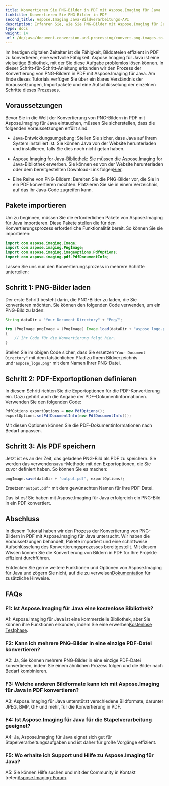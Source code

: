 ```yaml
---
title: Konvertieren Sie PNG-Bilder in PDF mit Aspose.Imaging für Java
linktitle: Konvertieren Sie PNG-Bilder in PDF
second_title: Aspose.Imaging Java-Bildverarbeitungs-API
description: Erfahren Sie, wie Sie PNG-Bilder mit Aspose.Imaging für Java in PDF konvertieren. Eine Schritt-für-Schritt-Anleitung für die effiziente Konvertierung von Bildern in PDF.
type: docs
weight: 14
url: /de/java/document-conversion-and-processing/convert-png-images-to-pdf/
---
```

Im heutigen digitalen Zeitalter ist die Fähigkeit, Bilddateien effizient in PDF zu konvertieren, eine wertvolle Fähigkeit. Aspose.Imaging für Java ist eine vielseitige Bibliothek, mit der Sie diese Aufgabe problemlos lösen können. In dieser Schritt-für-Schritt-Anleitung erkunden wir den Prozess der Konvertierung von PNG-Bildern in PDF mit Aspose.Imaging für Java. Am Ende dieses Tutorials verfügen Sie über ein klares Verständnis der Voraussetzungen, Importpakete und eine Aufschlüsselung der einzelnen Schritte dieses Prozesses.

## Voraussetzungen

Bevor Sie in die Welt der Konvertierung von PNG-Bildern in PDF mit Aspose.Imaging für Java eintauchen, müssen Sie sicherstellen, dass die folgenden Voraussetzungen erfüllt sind:

- Java-Entwicklungsumgebung: Stellen Sie sicher, dass Java auf Ihrem System installiert ist. Sie können Java von der Website herunterladen und installieren, falls Sie dies noch nicht getan haben.

-  Aspose.Imaging for Java-Bibliothek: Sie müssen die Aspose.Imaging for Java-Bibliothek erwerben. Sie können es von der Website herunterladen oder dem bereitgestellten Download-Link folgen[Hier](https://releases.aspose.com/imaging/java/).

- Eine Reihe von PNG-Bildern: Bereiten Sie die PNG-Bilder vor, die Sie in ein PDF konvertieren möchten. Platzieren Sie sie in einem Verzeichnis, auf das Ihr Java-Code zugreifen kann.

## Pakete importieren

Um zu beginnen, müssen Sie die erforderlichen Pakete von Aspose.Imaging für Java importieren. Diese Pakete stellen die für den Konvertierungsprozess erforderliche Funktionalität bereit. So können Sie sie importieren:

```java
import com.aspose.imaging.Image;
import com.aspose.imaging.PngImage;
import com.aspose.imaging.imageoptions.PdfOptions;
import com.aspose.imaging.pdf.PdfDocumentInfo;
```

Lassen Sie uns nun den Konvertierungsprozess in mehrere Schritte unterteilen:

## Schritt 1: PNG-Bilder laden

Der erste Schritt besteht darin, die PNG-Bilder zu laden, die Sie konvertieren möchten. Sie können den folgenden Code verwenden, um ein PNG-Bild zu laden:

```java
String dataDir = "Your Document Directory" + "Png/";

try (PngImage pngImage = (PngImage) Image.load(dataDir + "aspose_logo.png"))
{
    // Ihr Code für die Konvertierung folgt hier.
}
```

 Stellen Sie im obigen Code sicher, dass Sie ersetzen`"Your Document Directory"` mit dem tatsächlichen Pfad zu Ihrem Bildverzeichnis und`"aspose_logo.png"` mit dem Namen Ihrer PNG-Datei.

## Schritt 2: PDF-Exportoptionen definieren

In diesem Schritt richten Sie die Exportoptionen für die PDF-Konvertierung ein. Dazu gehört auch die Angabe der PDF-Dokumentinformationen. Verwenden Sie den folgenden Code:

```java
PdfOptions exportOptions = new PdfOptions();
exportOptions.setPdfDocumentInfo(new PdfDocumentInfo());
```

Mit diesen Optionen können Sie die PDF-Dokumentinformationen nach Bedarf anpassen.

## Schritt 3: Als PDF speichern

 Jetzt ist es an der Zeit, das geladene PNG-Bild als PDF zu speichern. Sie werden das verwenden`save` -Methode mit den Exportoptionen, die Sie zuvor definiert haben. So können Sie es machen:

```java
pngImage.save(dataDir + "output.pdf", exportOptions);
```

 Ersetzen`"output.pdf"` mit dem gewünschten Namen für Ihre PDF-Datei.

Das ist es! Sie haben mit Aspose.Imaging für Java erfolgreich ein PNG-Bild in ein PDF konvertiert.

## Abschluss

In diesem Tutorial haben wir den Prozess der Konvertierung von PNG-Bildern in PDF mit Aspose.Imaging für Java untersucht. Wir haben die Voraussetzungen behandelt, Pakete importiert und eine schrittweise Aufschlüsselung des Konvertierungsprozesses bereitgestellt. Mit diesem Wissen können Sie die Konvertierung von Bildern in PDF für Ihre Projekte effizient durchführen.

 Entdecken Sie gerne weitere Funktionen und Optionen von Aspose.Imaging für Java und zögern Sie nicht, auf die zu verweisen[Dokumentation](https://reference.aspose.com/imaging/java/) für zusätzliche Hinweise.

## FAQs

### F1: Ist Aspose.Imaging für Java eine kostenlose Bibliothek?

A1: Aspose.Imaging für Java ist eine kommerzielle Bibliothek, aber Sie können ihre Funktionen erkunden, indem Sie eine erwerben[Kostenlose Testphase](https://releases.aspose.com/).

### F2: Kann ich mehrere PNG-Bilder in eine einzige PDF-Datei konvertieren?

A2: Ja, Sie können mehrere PNG-Bilder in eine einzige PDF-Datei konvertieren, indem Sie einem ähnlichen Prozess folgen und die Bilder nach Bedarf kombinieren.

### F3: Welche anderen Bildformate kann ich mit Aspose.Imaging für Java in PDF konvertieren?

A3: Aspose.Imaging für Java unterstützt verschiedene Bildformate, darunter JPEG, BMP, GIF und mehr, für die Konvertierung in PDF.

### F4: Ist Aspose.Imaging für Java für die Stapelverarbeitung geeignet?

A4: Ja, Aspose.Imaging für Java eignet sich gut für Stapelverarbeitungsaufgaben und ist daher für große Vorgänge effizient.

### F5: Wo erhalte ich Support und Hilfe zu Aspose.Imaging für Java?

 A5: Sie können Hilfe suchen und mit der Community in Kontakt treten[Aspose.Imaging-Forum](https://forum.aspose.com/).